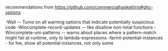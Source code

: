 recommendations from https://github.com/commercialhaskell/rio#ghc-options

-Wall -- Turns on all warning options that indicate potentially suspicious code
-Wincomplete-record-updates -- like disallow non-total functions
-Wincomplete-uni-patterns -- warns about places where a pattern-match might fail at runtime, only to lambda-expressions
-fprint-potential-instances - for hie, show all potential instances, not only some

